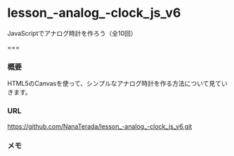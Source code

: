# lesson_-analog_-clock_js_v6

JavaScriptでアナログ時計を作ろう（全10回）

===

### 概要
HTML5のCanvasを使って、シンプルなアナログ時計を作る方法について見ていきます。

### URL
https://github.com/NanaTerada/lesson_-analog_-clock_js_v6.git

### メモ
